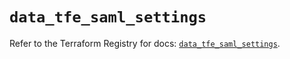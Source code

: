 # `data_tfe_saml_settings`

Refer to the Terraform Registry for docs: [`data_tfe_saml_settings`](https://registry.terraform.io/providers/hashicorp/tfe/0.59.0/docs/data-sources/saml_settings).
